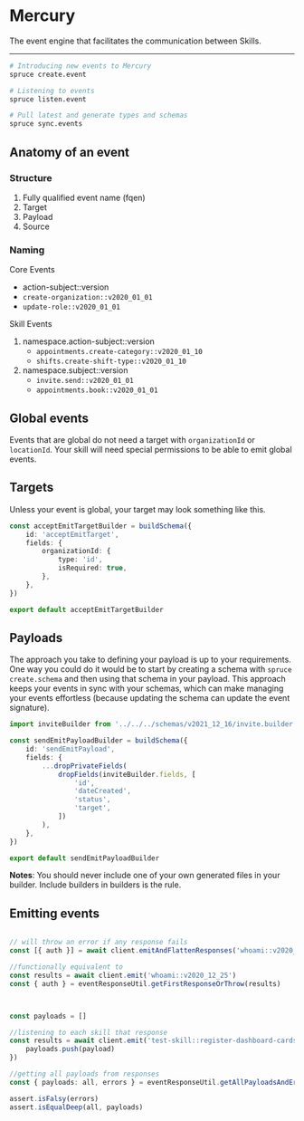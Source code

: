 # Mercury
The event engine that facilitates the communication between Skills.
****

```bash
# Introducing new events to Mercury
spruce create.event

# Listening to events
spruce listen.event

# Pull latest and generate types and schemas
spruce sync.events

```

## Anatomy of an event

### Structure

1. Fully qualified event name (fqen)
2. Target
3. Payload
4. Source

### Naming

Core Events

* action-subject::version
* `create-organization::v2020_01_01`
* `update-role::v2020_01_01`

Skill Events

1. namespace.action-subject::version
	* `appointments.create-category::v2020_01_10`
	* `shifts.create-shift-type::v2020_01_10`
2. namespace.subject::version
	* `invite.send::v2020_01_01`
	* `appointments.book::v2020_01_01`

## Global events
Events that are global do not need a target with `organizationId` or `locationId`. Your skill will need special permissions to be able to emit global events. 

## Targets
Unless your event is global, your target may look something like this.

```ts
const acceptEmitTargetBuilder = buildSchema({
	id: 'acceptEmitTarget',
	fields: {
		organizationId: {
			type: 'id',
			isRequired: true,
		},
	},
})

export default acceptEmitTargetBuilder

```


## Payloads
The approach you take to defining your payload is up to your requirements. One way you could do it would be to start by creating a schema with `spruce create.schema` and then using that schema in your payload. This approach keeps your events in sync with your schemas, which can make managing your events effortless (because updating the schema can update the event signature).

```ts
import inviteBuilder from '../../../schemas/v2021_12_16/invite.builder'

const sendEmitPayloadBuilder = buildSchema({
	id: 'sendEmitPayload',
	fields: {
		...dropPrivateFields(
			dropFields(inviteBuilder.fields, [
				'id',
				'dateCreated',
				'status',
				'target',
			])
		),
	},
})

export default sendEmitPayloadBuilder

```

**Notes**: You should never include one of your own generated files in your builder. Include builders in builders is the rule.


## Emitting events


```ts

// will throw an error if any response fails
const [{ auth }] = await client.emitAndFlattenResponses('whoami::v2020_12_25')

//functionally equivalent to
const results = await client.emit('whoami::v2020_12_25')
const { auth } = eventResponseUtil.getFirstResponseOrThrow(results)



const payloads = []

//listening to each skill that response
const results = await client.emit('test-skill::register-dashboard-cards', {}, ({ payload }) => {
	payloads.push(payload)
})

//getting all payloads from responses
const { payloads: all, errors } = eventResponseUtil.getAllPayloadsAndErrors(results, SpruceError)

assert.isFalsy(errors)
assert.isEqualDeep(all, payloads)

```


